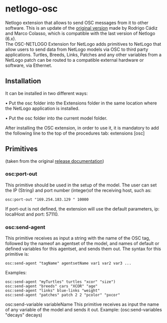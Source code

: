 # netlogo-osc
Netlogo extension that allows to send OSC messages from it to other software. This is an update of the [original version](https://quod.lib.umich.edu/cgi/p/pod/dod-idx/osc-netlogo-a-tool-for-exploring-the-sonification-of-complex.pdf?c=icmc;idno=bbp2372.2012.069;format=pdf) made by Rodrigo Cádiz and Marco Colasso, which is compatible with the last version of Netlogo (6.x).  
The OSC-NETLOGO Extension for NetLogo adds primitives to NetLogo that allow users to send data from NetLogo models via OSC to third party applications. Turtles, Breeds, Links, Patches and any other variables from a NetLogo patch can be routed to a compatible external hardware or software, via Ethernet.

## Installation 
It can be installed in two different ways:

• Put the osc folder into the Extensions folder in the
same location where the NetLogo application is installed.

• Put the osc folder into the current model folder.

After installing the OSC extension, in order to use it,
it is mandatory to add the following line to the top of the
procedures tab: extensions [osc]

## Primitives 
(taken from the original [release documentation](https://quod.lib.umich.edu/cgi/p/pod/dod-idx/osc-netlogo-a-tool-for-exploring-the-sonification-of-complex.pdf?c=icmc;idno=bbp2372.2012.069;format=pdf))

### osc:port-out
This primitive should be used in the setup of the model. The user can set the IP (String) and port number (integer)of the receiving host, such as:
```
osc:port-out "169.254.183.129 " 10000
````

If port-out is not defined, the extension will use the default parameters, ip: localHost and port: 57110.

### osc:send-agent 
This primitive receives as input a string with the name of the OSC tag, followed by the nameof an agentset of the model, and names of default or defined variables for this agentset, and sends them out. The syntax for this primitive is:
```
osc:send-agent "tagName" agentsetName var1 var2 var3 ...
```
Examples:
```
osc:send-agent "myTurtles" turtles "xcor" "size")
osc:send-agent "breeds" cars "XCOR" "age"
osc:send-agent "links" blue-links "weight"
osc:send-agent "patches" patch 2 2 "pcolor" "pxcor"
```
osc:send-variable variableName
This primitive receives as input the name of any variable
of the model and sends it out. Example:
(osc:send-variables "decays" decays)
